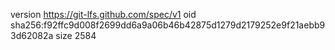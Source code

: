 version https://git-lfs.github.com/spec/v1
oid sha256:f92ffc9d008f2699dd6a9a06b46b42875d1279d2179252e9f21aebb93d62082a
size 2584
